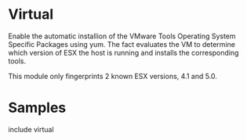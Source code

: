 Virtual
=======

Enable the automatic installion of the VMware Tools Operating System Specific
Packages using yum. The fact evaluates the VM to determine which version of ESX
the host is running and installs the corresponding tools.

This module only fingerprints 2 known ESX versions, 4.1 and 5.0.

Samples
=======

include virtual
